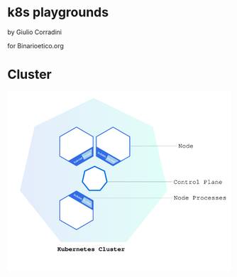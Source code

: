 # k8s playgrounds

by Giulio Corradini

for Binarioetico.org

# Cluster

![Cluster Architecture](./cluster.svg)
